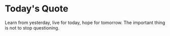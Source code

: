 # Today's Quote

Learn from yesterday, live for today, hope for tomorrow. The important thing is not to stop questioning.
